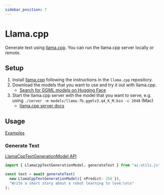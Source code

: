 ```yaml
---
sidebar_position: 7
---
```


# Llama.cpp

Generate text using [llama.cpp](https://github.com/ggerganov/llama.cpp). You can run the llama.cpp server locally or remote.

## Setup

1. Install [llama.cpp](https://github.com/ggerganov/llama.cpp) following the instructions in the `llama.cpp` repository.
1. Download the models that you want to use and try it out with llama.cpp.
   - [Search for GGML models on Hugging Face](https://huggingface.co/models?sort=trending&search=ggml)
1. Start the llama.cpp server with the model that you want to serve, e.g. using `./server -m models/llama-7b.ggmlv3.q4_K_M.bin -c 2048` (Mac)
   - [llama.cpp server docs](https://github.com/ggerganov/llama.cpp/tree/master/examples/server)

## Usage

[Examples](https://github.com/lgrammel/ai-utils.js/tree/main/examples/basic/src/model-provider/llamacpp)

### Generate Text

[LlamaCppTextGenerationModel API](/api/classes/LlamaCppTextGenerationModel)

```ts
import { LlamaCppTextGenerationModel, generateText } from "ai-utils.js";

const text = await generateText(
  new LlamaCppTextGenerationModel({ nPredict: 256 }),
  "Write a short story about a robot learning to love:\n\n"
);
```
